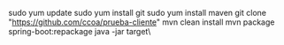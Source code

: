 sudo yum update
sudo yum install git 
sudo yum install maven
git clone "https://github.com/ccoa/prueba-cliente"
mvn clean install
mvn package spring-boot:repackage
java -jar target\
